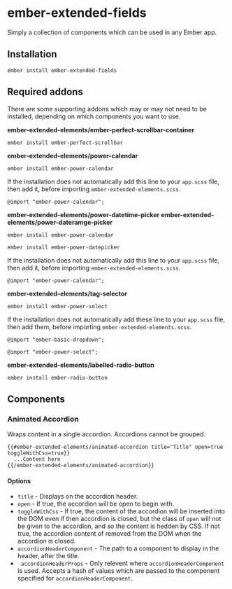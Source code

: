 ember-extended-fields
==============================================================================

Simply a collection of components which can be used in any Ember app.

Installation
------------------------------------------------------------------------------

```
ember install ember-extended-fields
```

## Required addons

There are some supporting addons which may or may not need to be installed, depending on which components you want to use.

**ember-extended-elements/ember-perfect-scrollbar-container**
 
`ember install ember-perfect-scrollbar`

**ember-extended-elements/power-calendar**

`ember install ember-power-calendar`

If the installation does not automatically add this line to your `app.scss` file, then add it, before importing `ember-extended-elements.scss`.

`@import "ember-power-calendar";`

**ember-extended-elements/power-datetime-picker**
**ember-extended-elements/power-dateramge-picker**

`ember install ember-power-calendar`

`ember install ember-power-datepicker`

If the installation does not automatically add this line to your `app.scss` file, then add it, before importing `ember-extended-elements.scss`.

`@import "ember-power-calendar";`

**ember-extended-elements/tag-selector**

`ember install ember-power-select`

If the installation does not automatically add these line to your `app.scss` file, then add them, before importing `ember-extended-elements.scss`.

`@import "ember-basic-dropdown";`

`@import "ember-power-select";`

**ember-extended-elements/labelled-radio-button**

`ember install ember-radio-button`

## Components

### Animated Accordion

Wraps content in a single accordion. Accordions cannot be grouped.

    {{#ember-extended-elements/animated-accordion title="Title" open=true toggleWithCss=true}}
      ...Content here
    {{/ember-extended-elements/animated-accordion}}

#### Options

* `title` - Displays on the accordion header.
* `open` - If true, the accordion will be open to begin with.
* `toggleWithCss` - If true, the content of the accordion will be inserted into the DOM even if then accordion is closed, but the class of `open` will not be given to the accordion, and so the content is hedden by CSS. If not true, the accordion content of removed from the DOM when the accordion is closed.
* `accordionHeaderComponent` - The path to a component to display in the header, after the title.
* ` accordionHeaderProps` - Only relevent where `accordionHeaderComponent` is used. Accepts a hash of values which are passed to the component specified for `accordionHeaderComponent`.